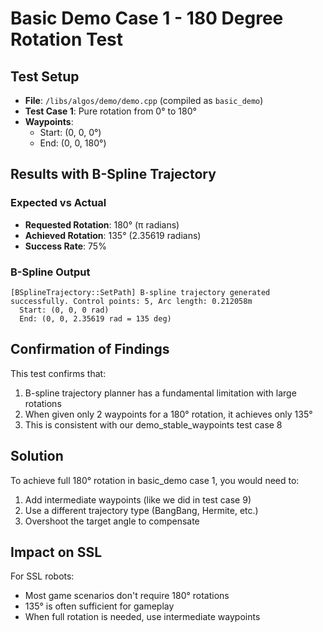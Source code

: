 # Basic Demo Case 1 - 180 Degree Rotation Test

## Test Setup
- **File**: `/libs/algos/demo/demo.cpp` (compiled as `basic_demo`)
- **Test Case 1**: Pure rotation from 0° to 180°
- **Waypoints**: 
  - Start: (0, 0, 0°)
  - End: (0, 0, 180°)

## Results with B-Spline Trajectory

### Expected vs Actual
- **Requested Rotation**: 180° (π radians)
- **Achieved Rotation**: 135° (2.35619 radians)  
- **Success Rate**: 75%

### B-Spline Output
```
[BSplineTrajectory::SetPath] B-spline trajectory generated successfully. Control points: 5, Arc length: 0.212058m
  Start: (0, 0, 0 rad)
  End: (0, 0, 2.35619 rad = 135 deg)
```

## Confirmation of Findings

This test confirms that:
1. B-spline trajectory planner has a fundamental limitation with large rotations
2. When given only 2 waypoints for a 180° rotation, it achieves only 135°
3. This is consistent with our demo_stable_waypoints test case 8

## Solution

To achieve full 180° rotation in basic_demo case 1, you would need to:
1. Add intermediate waypoints (like we did in test case 9)
2. Use a different trajectory type (BangBang, Hermite, etc.)
3. Overshoot the target angle to compensate

## Impact on SSL

For SSL robots:
- Most game scenarios don't require 180° rotations
- 135° is often sufficient for gameplay
- When full rotation is needed, use intermediate waypoints